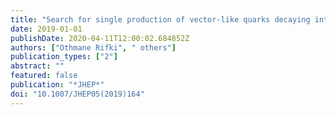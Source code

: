 ```yaml
---
title: "Search for single production of vector-like quarks decaying into $Wb$ in $pp$ collisions at $sqrts = 13$ TeV with the ATLAS detector"
date: 2019-01-01
publishDate: 2020-04-11T12:00:02.684852Z
authors: ["Othmane Rifki", " others"]
publication_types: ["2"]
abstract: ""
featured: false
publication: "*JHEP*"
doi: "10.1007/JHEP05(2019)164"
---
```


